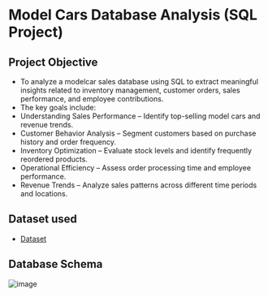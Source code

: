 # Model Cars Database Analysis (SQL Project)
## Project Objective
- To analyze a modelcar sales database using SQL to extract meaningful insights related to inventory management, customer orders, sales performance, and employee contributions.
- The key goals include:
- Understanding Sales Performance – Identify top-selling model cars and revenue trends.
- Customer Behavior Analysis – Segment customers based on purchase history and order frequency.
- Inventory Optimization – Evaluate stock levels and identify frequently reordered products.
- Operational Efficiency – Assess order processing time and employee performance.
- Revenue Trends – Analyze sales patterns across different time periods and locations.

## Dataset used
- <a href="https://github.com/puvvaditeja/Modelcars_sql_project/blob/main/modelcarsdb.sql">Dataset</a>

## Database Schema
![image](https://github.com/user-attachments/assets/3f1c769b-1a39-4a04-a82f-b944004ede72)


